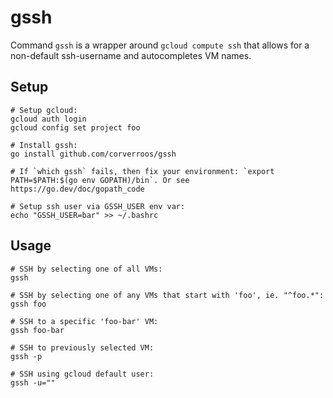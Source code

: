 # gssh

Command `gssh` is a wrapper around `gcloud compute ssh` that allows for a non-default ssh-username
and autocompletes VM names. 

## Setup

```shell
# Setup gcloud:
gcloud auth login
gcloud config set project foo

# Install gssh:
go install github.com/corverroos/gssh

# If `which gssh` fails, then fix your environment: `export PATH=$PATH:$(go env GOPATH)/bin`. Or see https://go.dev/doc/gopath_code

# Setup ssh user via GSSH_USER env var:
echo "GSSH_USER=bar" >> ~/.bashrc
```

## Usage

```shell
# SSH by selecting one of all VMs:
gssh

# SSH by selecting one of any VMs that start with 'foo', ie. "^foo.*":
gssh foo

# SSH to a specific 'foo-bar' VM:
gssh foo-bar

# SSH to previously selected VM:
gssh -p

# SSH using gcloud default user:
gssh -u=""
``````